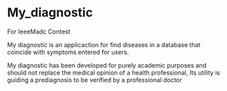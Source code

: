 # My_diagnostic
For IeeeMadc Contest

My diagnostic is an applicaction for find diseases in a database that coincide with symptoms entered for users.

My diagnostic has been developed for purely academic purposes and should not replace the medical opinion of a
health professional, Its utility is guiding a prediagnosis to be verified by a professional doctor

